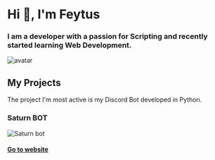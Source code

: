 # Hi 👋, I'm Feytus


### I am a developer with a passion for Scripting and recently started learning Web Development.

![avatar](https://avatars.githubusercontent.com/u/35037869?v=4)

## My Projects

The project I'm most active is my Discord Bot developed in Python.

### Saturn BOT

![Saturn bot](https://cdn.icon-icons.com/icons2/2613/PNG/512/astronomy_neptune_galaxy_planet_space_system_universe_icon_156870.png)

#### [Go to website](https://feytus.github.io/Neptun)
